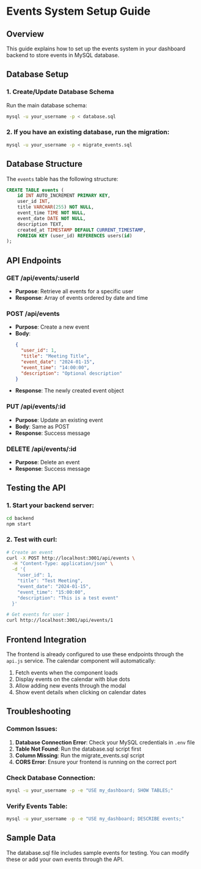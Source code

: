 # Events System Setup Guide

## Overview

This guide explains how to set up the events system in your dashboard backend to store events in MySQL database.

## Database Setup

### 1. Create/Update Database Schema

Run the main database schema:

```bash
mysql -u your_username -p < database.sql
```

### 2. If you have an existing database, run the migration:

```bash
mysql -u your_username -p < migrate_events.sql
```

## Database Structure

The `events` table has the following structure:

```sql
CREATE TABLE events (
    id INT AUTO_INCREMENT PRIMARY KEY,
    user_id INT,
    title VARCHAR(255) NOT NULL,
    event_time TIME NOT NULL,
    event_date DATE NOT NULL,
    description TEXT,
    created_at TIMESTAMP DEFAULT CURRENT_TIMESTAMP,
    FOREIGN KEY (user_id) REFERENCES users(id)
);
```

## API Endpoints

### GET /api/events/:userId

- **Purpose**: Retrieve all events for a specific user
- **Response**: Array of events ordered by date and time

### POST /api/events

- **Purpose**: Create a new event
- **Body**:
  ```json
  {
    "user_id": 1,
    "title": "Meeting Title",
    "event_date": "2024-01-15",
    "event_time": "14:00:00",
    "description": "Optional description"
  }
  ```
- **Response**: The newly created event object

### PUT /api/events/:id

- **Purpose**: Update an existing event
- **Body**: Same as POST
- **Response**: Success message

### DELETE /api/events/:id

- **Purpose**: Delete an event
- **Response**: Success message

## Testing the API

### 1. Start your backend server:

```bash
cd backend
npm start
```

### 2. Test with curl:

```bash
# Create an event
curl -X POST http://localhost:3001/api/events \
  -H "Content-Type: application/json" \
  -d '{
    "user_id": 1,
    "title": "Test Meeting",
    "event_date": "2024-01-15",
    "event_time": "15:00:00",
    "description": "This is a test event"
  }'

# Get events for user 1
curl http://localhost:3001/api/events/1
```

## Frontend Integration

The frontend is already configured to use these endpoints through the `api.js` service. The calendar component will automatically:

1. Fetch events when the component loads
2. Display events on the calendar with blue dots
3. Allow adding new events through the modal
4. Show event details when clicking on calendar dates

## Troubleshooting

### Common Issues:

1. **Database Connection Error**: Check your MySQL credentials in `.env` file
2. **Table Not Found**: Run the database.sql script first
3. **Column Missing**: Run the migrate_events.sql script
4. **CORS Error**: Ensure your frontend is running on the correct port

### Check Database Connection:

```bash
mysql -u your_username -p -e "USE my_dashboard; SHOW TABLES;"
```

### Verify Events Table:

```bash
mysql -u your_username -p -e "USE my_dashboard; DESCRIBE events;"
```

## Sample Data

The database.sql file includes sample events for testing. You can modify these or add your own events through the API.
